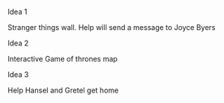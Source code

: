 Idea 1

Stranger things wall. Help will send a message to Joyce Byers

Idea 2

Interactive Game of thrones map

Idea 3

Help Hansel and Gretel get home

